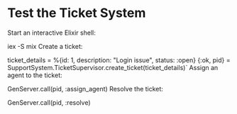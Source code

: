 # Test the Ticket System
Start an interactive Elixir shell:

iex -S mix
Create a ticket:

ticket_details = %{id: 1, description: "Login issue", status: :open}
{:ok, pid} = SupportSystem.TicketSupervisor.create_ticket(ticket_details)` 
Assign an agent to the ticket:

GenServer.call(pid, :assign_agent)
Resolve the ticket:

GenServer.call(pid, :resolve)